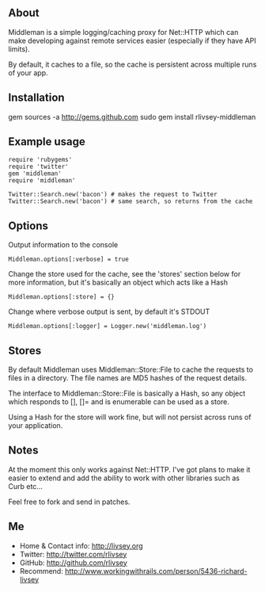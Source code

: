 ## About

Middleman is a simple logging/caching proxy for Net::HTTP which can make developing against remote services easier (especially if they have API limits).

By default, it caches to a file, so the cache is persistent across multiple runs of your app.

## Installation

gem sources -a http://gems.github.com
sudo gem install rlivsey-middleman

## Example usage

    require 'rubygems'
    require 'twitter'
    gem 'middleman'
    require 'middleman'
    
    Twitter::Search.new('bacon') # makes the request to Twitter
    Twitter::Search.new('bacon') # same search, so returns from the cache

## Options

Output information to the console

    Middleman.options[:verbose] = true
    
Change the store used for the cache, see the 'stores' section below for more information,
but it's basically an object which acts like a Hash

    Middleman.options[:store] = {}
    
Change where verbose output is sent, by default it's STDOUT

    Middleman.options[:logger] = Logger.new('middleman.log')
    
    
## Stores
    
By default Middleman uses Middleman::Store::File to cache the requests to files in a directory.
The file names are MD5 hashes of the request details.

The interface to Middleman::Store::File is basically a Hash, so any object which responds to [], []= and 
is enumerable can be used as a store. 

Using a Hash for the store will work fine, but will not persist across runs of your application.    
    
## Notes

At the moment this only works against Net::HTTP. I've got plans to make it easier to extend and add the ability to work with other libraries such as Curb etc...

Feel free to fork and send in patches.

## Me

 * Home & Contact info: http://livsey.org
 * Twitter: http://twitter.com/rlivsey
 * GitHub: http://github.com/rlivsey
 * Recommend: http://www.workingwithrails.com/person/5436-richard-livsey
 